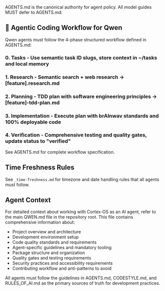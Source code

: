 AGENTS.md is the canonical authority for agent policy. All model guides MUST defer to AGENTS.md.

## 🔄 Agentic Coding Workflow for Qwen

Qwen agents must follow the 4-phase structured workflow defined in AGENTS.md:

### 0. Tasks - Use semantic task ID slugs, store context in ~/tasks and local memory

### 1. Research - Semantic search + web research → [feature].research.md

### 2. Planning - TDD plan with software engineering principles → [feature]-tdd-plan.md

### 3. Implementation - Execute plan with brAInwav standards and 100% deployable code

### 4. Verification - Comprehensive testing and quality gates, update status to "verified"

See AGENTS.md for complete workflow specification.

## Time Freshness Rules

See `_time-freshness.md` for timezone and date handling rules that all agents must follow.

## Agent Context

For detailed context about working with Cortex-OS as an AI agent, refer to the main QWEN.md file in the repository root. This file contains comprehensive information about:

- Project overview and architecture
- Development environment setup
- Code quality standards and requirements
- Agent-specific guidelines and mandatory tooling
- Package structure and organization
- Quality gates and testing requirements
- Security practices and accessibility requirements
- Contributing workflow and anti-patterns to avoid

All agents must follow the guidelines in AGENTS.md, CODESTYLE.md, and RULES_OF_AI.md as the primary sources of truth for development practices.
